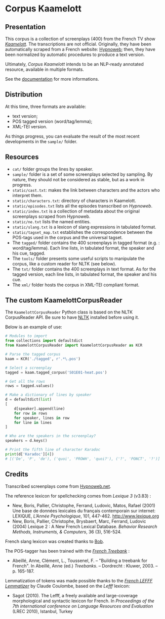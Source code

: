 # Corpus Kaamelott

## Presentation

This corpus is a collection of screenplays (400) from the French TV show [*Kaamelott*](https://fr.wikipedia.org/wiki/Kaamelott). The transcriptions are not official. Originally, they have been automatically scraped from a French website: [Hypnoweb](https://www.hypnoweb.net/); then, they have been normalized by automatic procedures to produce a text version.

Ultimately, *Corpus Kaamelott* intends to be an NLP-ready annotated resource, available in multiple formats.

See the [documentation](https://github.com/Alex-bzh/corpus-kaamelott/wiki) for more informations.

## Distribution

At this time, three formats are available:
- text version;
- POS tagged version (word/tag/lemma);
- XML-TEI version.

As things progress, you can evaluate the result of the most recent developments in the `sample/` folder.

## Resources

- `cat/` folder groups the lines by speaker.
- `sample/` folder is a set of some screenplays selected by sampling. By nature, they should not be considered as stable, but as a work in progress.
- `static/cast.txt`: makes the link between characters and the actors who interpret them.
- `static/characters.txt`: directory of characters in Kaamelott.
- `static/episodes.txt` lists all the episodes transcribed on *Hypnoweb*.
- `static/index.txt` is a collection of metadata about the original screenplays scraped from Hypnoweb.
- `static/ne.txt` lists the named entities.
- `static/slang.txt` is a lexicon of slang expressions in tabulated format.
- `static/tagset_map.txt` establishes the correspondence between the POS-tags used in the corpus and the universal tagset.
- The `tagged/` folder contains the 400 screenplays in tagged format (e.g. : word/tag/lemma). Each line lists, in tabulated format, the speaker and his cue, tagged.
- The `tools/` folder presents some useful scripts to manipulate the corpus, like a custom reader for NLTK (see below).
- The `txt/` folder contains the 400 screenplays in text format. As for the tagged version, each line lists, in tabulated format, the speaker and his cue.
- The `xml/` folder hosts the corpus in XML-TEI compliant format.

## The custom KaamelottCorpusReader

The `KaamelottCorpusReader` Python class is based on the NLTK CorpusReader API. Be sure to have [NLTK](https://www.nltk.org/) installed before using it.

Below is an example of use:

```py
# Modules to import
from collections import defaultdict
from KaamelottCorpusReader import KaamelottCorpusReader as KCR

# Parse the tagged corpus
kaam = KCR('./tagged', r'.*\.pos')

# Select a screenplay
tagged = kaam.tagged_corpus('S01E01-heat.pos')

# Get all the rows
rows = tagged.values()

# Make a dictionary of lines by speaker
d = defaultdict(list)
[
    d[speaker].append(line)
    for row in rows
    for speaker, lines in row
    for line in lines
]

# Who are the speakers in the screenplay?
speakers = d.keys()

# Print the fifth line of character Karadoc
print(d['Karadoc'][4])
# [('De', 'P', 'de'), ('quoi', 'PROWH', 'quoi?'), ('?', 'PONCT', '?')]
```

## Credits

Transcribed screenplays come from [Hypnoweb.net](https://www.hypnoweb.net/).

The reference lexicon for spellchecking comes from *Lexique 3* (v3.83) :
- New, Boris, Pallier, Christophe, Ferrand, Ludovic, Matos, Rafael (2001) Une base de données lexicales du français contemporain sur internet: LEXIQUE, *L’Année Psychologique*, 101, 447-462. <http://www.lexique.org>
- New, Boris, Pallier, Christophe, Brysbaert, Marc, Ferrand, Ludovic (2004) Lexique 2 : A New French Lexical Database. *Behavior Research Methods, Instruments, & Computers*, 36 (3), 516-524.

French slang lexicon was created thanks to [Bob](https://www.languefrancaise.net/Bob/Introduction).

The POS-tagger has been trained with the [*French Treebank*](http://ftb.llf-paris.fr) :
- Abeillé, Anne, Clément, L., Toussenel, F. – "Building a treebank for French". In Abeillé, Anne (ed.) *Treebanks*. – Dordrecht : Kluwer, 2003. – p. 165-187.

Lemmatization of tokens was made possible thanks to the [*French LEFFF Lemmatizer*](https://github.com/ClaudeCoulombe/FrenchLefffLemmatizer) by Claude Coulombe, based on the *Lefff* lexicon:
- Sagot (2010). The Lefff, a freely available and large-coverage morphological and syntactic lexicon for French. In *Proceedings of the 7th international conference on Language Resources and Evaluation* (LREC 2010), Istanbul, Turkey
